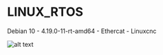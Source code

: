 # LINUX_RTOS
Debian 10 - 4.19.0-11-rt-amd64 - Ethercat - Linuxcnc

![alt text](http://url/to/img.png)
